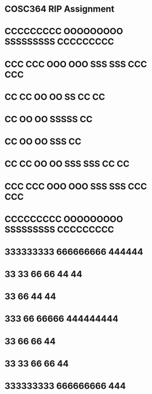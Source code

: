 # COSC364 RIP Assignment
#   CCCCCCCCC    OOOOOOOOO   SSSSSSSSS    CCCCCCCCC  
#  CCC     CCC  OOO     OOO SSS     SSS  CCC      CCC 
# CC         CC OO       OO SS          CC         CC
# CC            OO       OO  SSSSS      CC          
# CC            OO       OO      SSS    CC          
# CC         CC OO       OO SSS     SSS CC         CC
#  CCC     CCC  OOO     OOO SSS     SSS  CCC     CCC 
#   CCCCCCCCC    OOOOOOOOO   SSSSSSSSS    CCCCCCCCC  

#   333333333   666666666   444444  
#  33       33 66       66 44    44  
#           33 66          44    44  
#         333  66   66666  444444444  
#           33 66       66       44  
#  33       33 66       66       44  
#   333333333   666666666       444  

